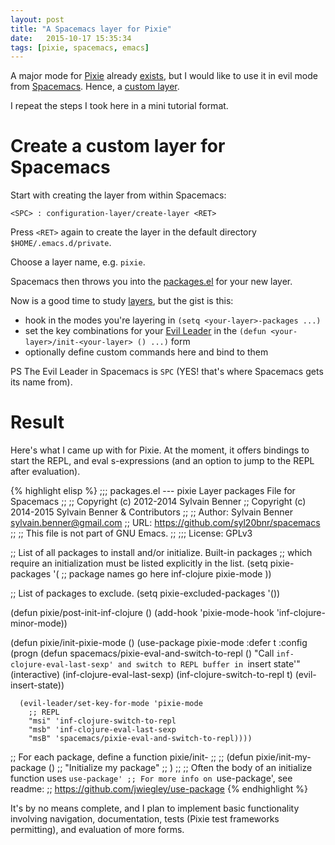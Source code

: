 ```yaml
---
layout: post
title: "A Spacemacs layer for Pixie"
date:   2015-10-17 15:35:34
tags: [pixie, spacemacs, emacs]
---
```


A major mode for [Pixie](https://github.com/pixie-lang/pixie) already [exists](https://github.com/johnwalker/pixie-mode), but I would like to use it in evil mode from [Spacemacs](https://github.com/syl20bnr/spacemacs). Hence, a [custom layer](https://github.com/UYSio/pixie-spacemacs-layer).

I repeat the steps I took here in a mini tutorial format.

# Create a custom layer for Spacemacs

Start with creating the layer from within Spacemacs:

    <SPC> : configuration-layer/create-layer <RET>

Press ```<RET>``` again to create the layer in the default directory ```$HOME/.emacs.d/private```.

Choose a layer name, e.g. ```pixie```.

Spacemacs then throws you into the [packages.el](https://github.com/syl20bnr/spacemacs/blob/696f2d461a81b2c0640ae7da113edf1374050ecd/core/templates/packages.template) for your new layer.

Now is a good time to study [layers](https://github.com/syl20bnr/spacemacs/blob/master/doc/LAYERS.org), but the gist is this:

* hook in the modes you're layering in ```(setq <your-layer>-packages ...)```
* set the key combinations for your [Evil Leader](https://github.com/syl20bnr/spacemacs/blob/master/doc/DOCUMENTATION.org#evil-leader) in the ```(defun <your-layer>/init-<your-layer> () ...)``` form
* optionally define custom commands here and bind to them

PS The Evil Leader in Spacemacs is ```SPC``` (YES! that's where Spacemacs gets its name from).

# Result

Here's what I came up with for Pixie. At the moment, it offers bindings to start the REPL, and eval s-expressions (and an option to jump to the REPL after evaluation).

{% highlight elisp %}
;;; packages.el --- pixie Layer packages File for Spacemacs
;;
;; Copyright (c) 2012-2014 Sylvain Benner
;; Copyright (c) 2014-2015 Sylvain Benner & Contributors
;;
;; Author: Sylvain Benner <sylvain.benner@gmail.com>
;; URL: https://github.com/syl20bnr/spacemacs
;;
;; This file is not part of GNU Emacs.
;;
;;; License: GPLv3

;; List of all packages to install and/or initialize. Built-in packages
;; which require an initialization must be listed explicitly in the list.
(setq pixie-packages
    '(
    ;; package names go here
    inf-clojure
    pixie-mode
    ))

;; List of packages to exclude.
(setq pixie-excluded-packages '())

(defun pixie/post-init-inf-clojure ()
(add-hook 'pixie-mode-hook 'inf-clojure-minor-mode))

(defun pixie/init-pixie-mode ()
  (use-package pixie-mode
    :defer t
    :config
    (progn
      (defun spacemacs/pixie-eval-and-switch-to-repl ()
        "Call `inf-clojure-eval-last-sexp' and switch to REPL buffer in `insert state'"
        (interactive)
        (inf-clojure-eval-last-sexp)
        (inf-clojure-switch-to-repl t)
        (evil-insert-state))

      (evil-leader/set-key-for-mode 'pixie-mode
        ;; REPL
        "msi" 'inf-clojure-switch-to-repl
        "msb" 'inf-clojure-eval-last-sexp
        "msB" 'spacemacs/pixie-eval-and-switch-to-repl))))

;; For each package, define a function pixie/init-<package-name>
;;
;; (defun pixie/init-my-package ()
;;   "Initialize my package"
;;   )
;;
;; Often the body of an initialize function uses `use-package'
;; For more info on `use-package', see readme:
;; https://github.com/jwiegley/use-package
{% endhighlight %}

It's by no means complete, and I plan to implement basic functionality involving navigation, documentation, tests (Pixie test frameworks permitting), and evaluation of more forms.
